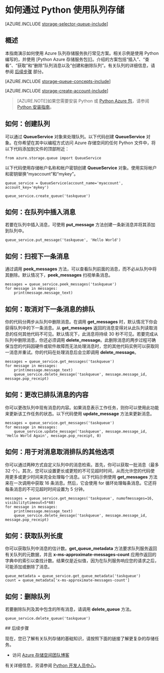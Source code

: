 <properties 
	pageTitle="如何通过 Python 使用队列存储 | Azure" 
	description="了解如何通过 Python 使用 Azure 队列服务创建和删除队列，以及插入、获取和删除消息。" 
	services="storage" 
	documentationCenter="python" 
	authors="emgerner-msft" 
	manager="wpickett" 
	editor=""/>

<tags 
	ms.service="storage" 
	ms.date="12/11/2015" 
	wacn.date="01/14/2016"/>

# 如何通过 Python 使用队列存储

[AZURE.INCLUDE [storage-selector-queue-include](../includes/storage-selector-queue-include.md)]

## 概述

本指南演示如何使用 Azure 队列存储服务执行常见方案。相关示例是使用 Python 编写的，并使用 [Python Azure 存储服务包][]。介绍的方案包括“插入”、“查看”、“获取”和“删除”队列消息以及“创建和删除队列”。有关队列的详细信息，请参阅 [后续步骤](#Next-Steps) 部分。

[AZURE.INCLUDE [storage-queue-concepts-include](../includes/storage-queue-concepts-include.md)]

[AZURE.INCLUDE [storage-create-account-include](../includes/storage-create-account-include.md)]


> [AZURE.NOTE]如果您需要安装 Python 或 [Python Azure 包][]，请参阅 [Python 安装指南](/documentation/articles/python-how-to-install)。

## 如何：创建队列

可以通过 **QueueService** 对象来处理队列。以下代码创建 **QueueService** 对象。在你希望在其中以编程方式访问 Azure 存储空间的任何 Python 文件中，将以下代码添加到文件的顶部附近：

	from azure.storage.queue import QueueService

以下代码使用存储帐户名称和帐户密钥创建 **QueueService** 对象。使用实际帐户和密钥替换“myaccount”和“mykey”。

	queue_service = QueueService(account_name='myaccount', account_key='mykey')

	queue_service.create_queue('taskqueue')


## 如何：在队列中插入消息

若要在队列中插入消息，可使用 **put_message** 方法创建一条新消息并将其添加到队列中。

	queue_service.put_message('taskqueue', 'Hello World')


## 如何：扫视下一条消息

通过调用 **peek_messages** 方法，可以查看队列前面的消息，而不必从队列中将其删除。默认情况下，**peek_messages** 扫视单条消息。

	messages = queue_service.peek_messages('taskqueue')
	for message in messages:
		print(message.message_text)


## 如何：取消对下一条消息的排队

你的代码分两步从队列中删除消息。在调用 **get_messages** 时，默认情况下你会获得队列中的下一条消息。从 **get_messages** 返回的消息变得对从此队列读取消息的任何其他代码不可见。默认情况下，此消息将持续 30 秒不可见。若要完成从队列中删除消息，你还必须调用 **delete_message**。此删除消息的两步过程可确保当您的代码因硬件或软件故障而无法处理消息时，您的其他代码实例可以获取同一消息并重试。你的代码在处理消息后会立即调用 **delete_message**。

	messages = queue_service.get_messages('taskqueue')
	for message in messages:
		print(message.message_text)
		queue_service.delete_message('taskqueue', message.message_id, message.pop_receipt)


## 如何：更改已排队消息的内容

你可以更改队列中现有消息的内容。如果消息表示工作任务，则你可以使用此功能来更新该工作任务的状态。以下代码使用 **update_message** 方法来更新消息。

	messages = queue_service.get_messages('taskqueue')
	for message in messages:
		queue_service.update_message('taskqueue', message.message_id, 'Hello World Again', message.pop_receipt, 0)

## 如何：用于对消息取消排队的其他选项

你可以通过两种方式自定义队列中的消息检索。首先，你可以获取一批消息（最多 32 个）。其次，您可以设置更长或更短的不可见超时时间，从而允许您的代码使用更多或更少时间来完全处理每个消息。以下代码示例使用 **get_messages** 方法来在一次调用中获取 16 条消息。然后，它会使用 for 循环处理每条消息。它还将每条消息的不可见超时时间设置为 5 分钟。

	messages = queue_service.get_messages('taskqueue', numofmessages=16, visibilitytimeout=5*60)
	for message in messages:
		print(message.message_text)
		queue_service.delete_message('taskqueue', message.message_id, message.pop_receipt)

## 如何：获取队列长度

你可以获取队列中消息的估计数。**get_queue_metadata** 方法要求队列服务返回有关队列的元数据，并且 **x-ms-approximate-messages-count** 应用作返回的字典中的索引以查找计数。结果仅是近似值，因为在队列服务响应您的请求之后，可能添加或删除了消息。

	queue_metadata = queue_service.get_queue_metadata('taskqueue')
	count = queue_metadata['x-ms-approximate-messages-count']

## 如何：删除队列

若要删除队列及其中包含的所有消息，请调用 **delete_queue** 方法。

	queue_service.delete_queue('taskqueue')

##<a id="Next-Steps"></a> 后续步骤

现在，您已了解有关队列存储的基础知识，请按照下面的链接了解更复杂的存储任务。

-   访问 [Azure 存储空间团队博客][]

有关详细信息，另请参阅 [Python 开发人员中心](/develop/python/)。

[Azure 存储空间团队博客]: http://blogs.msdn.com/b/windowsazurestorage/
[Python Azure 包]: https://pypi.python.org/pypi/azure
[Python Azure 存储空间包]: https://pypi.python.org/pypi/azure-storage
 

<!---HONumber=Mooncake_0104_2016-->
